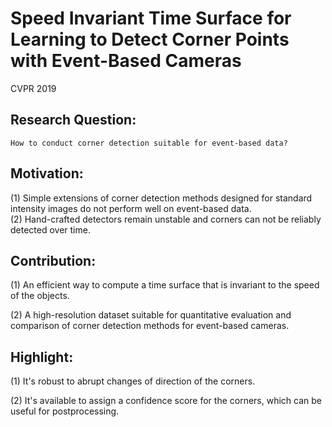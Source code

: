 # Speed Invariant Time Surface for Learning to Detect Corner Points with Event-Based Cameras

CVPR 2019

## Research Question:
	How to conduct corner detection suitable for event-based data?

## Motivation:
(1) Simple extensions of corner detection methods designed for standard intensity images do not perform well on event-based data.  
(2) Hand-crafted detectors remain unstable and corners can not be reliably detected over time.


## Contribution:
(1) An efficient way to compute a time surface that is invariant to the speed of the objects.

(2) A high-resolution dataset suitable for quantitative evaluation and comparison of corner detection methods for event-based cameras.


## Highlight:
(1) It's robust to abrupt changes of direction of the corners.  

(2) It's available to assign a confidence score for the corners, which can be useful for postprocessing.

